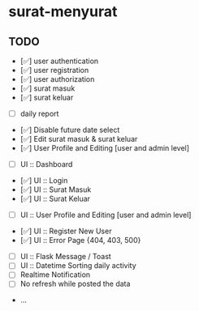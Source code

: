 # surat-menyurat

## TODO

- [✅] user authentication
- [✅] user registration
- [✅] user authorization
- [✅] surat masuk
- [✅] surat keluar
- [ ] daily report
- [✅] Disable future date select
- [✅] Edit surat masuk & surat keluar
- [✅] User Profile and Editing [user and admin level]
- [ ] UI :: Dashboard
- [✅] UI :: Login
- [✅] UI :: Surat Masuk
- [✅] UI :: Surat Keluar
- [ ] UI :: User Profile and Editing [user and admin level]
- [✅] UI :: Register New User
- [✅] UI :: Error Page {404, 403, 500}
- [ ] UI :: Flask Message / Toast
- [ ] UI :: Datetime Sorting daily activity
- [ ] Realtime Notification
- [ ] No refresh while posted the data
- ...
